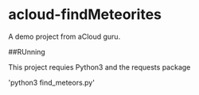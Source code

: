 # acloud-findMeteorites
A demo project from aCloud guru.

##RUnning

This project requies Python3 and the requests package

'python3 find_meteors.py'
